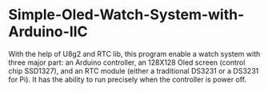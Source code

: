 # Simple-Oled-Watch-System-with-Arduino-IIC

With the help of U8g2 and RTC lib, this program enable a watch system with three major part: an Arduino controller, an 128X128 Oled screen (control chip SSD1327), and an RTC module (either a traditional DS3231 or a DS3231 for Pi). It has the ability to run precisely when the controller is power off.
